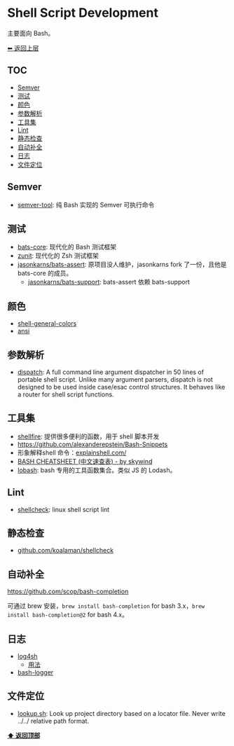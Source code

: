 <a name="top"></a>
# Shell Script Development

主要面向 Bash。

[⬅︎ 返回上层](../#shell-script-development)

## TOC

<!-- MarkdownTOC GFM -->

- [Semver](#semver)
- [测试](#测试)
- [颜色](#颜色)
- [参数解析](#参数解析)
- [工具集](#工具集)
- [Lint](#lint)
- [静态检查](#静态检查)
- [自动补全](#自动补全)
- [日志](#日志)
- [文件定位](#文件定位)

<!-- /MarkdownTOC -->

## Semver

- [semver-tool](https://github.com/fsaintjacques/semver-tool): 纯 Bash 实现的 Semver 可执行命令

## 测试

- [bats-core](https://github.com/bats-core/bats-core): 现代化的 Bash 测试框架
- [zunit](https://github.com/zunit-zsh/zunit): 现代化的 Zsh 测试框架
- [jasonkarns/bats-assert](https://github.com/jasonkarns/bats-assert-1): 原项目没人维护，jasonkarns fork 了一份，且他是 bats-core 的成员。
  - [jasonkarns/bats-support](https://github.com/jasonkarns/bats-support): bats-assert 依赖 bats-support

## 颜色

- [shell-general-colors](https://github.com/adoyle-h/shell-general-colors)
- [ansi](https://github.com/fidian/ansi)

## 参数解析

- [dispatch](https://github.com/Mosai/workshop/blob/master/doc/dispatch.md): A full command line argument dispatcher in 50 lines of portable shell script. Unlike many argument parsers, dispatch is not designed to be used inside case/esac control structures. It behaves like a router for shell script functions.

## 工具集

- [shellfire](https://github.com/shellfire-dev/shellfire): 提供很多便利的函数，用于 shell 脚本开发
- https://github.com/alexanderepstein/Bash-Snippets
- 形象解释shell 命令：[explainshell.com/](https://explainshell.com/)
- [BASH CHEATSHEET (中文速查表) - by skywind](https://github.com/skywind3000/awesome-cheatsheets/blob/master/languages/bash.sh)
- [lobash](https://github.com/adoyle-h/lobash): bash 专用的工具函数集合。类似 JS 的 Lodash。

## Lint

- [shellcheck](https://github.com/koalaman/shellcheck): linux shell script lint

## 静态检查

- [github.com/koalaman/shellcheck](https://github.com/koalaman/shellcheck)

## 自动补全

https://github.com/scop/bash-completion

可通过 brew 安装，`brew install bash-completion` for bash 3.x，`brew install bash-completion@2` for bash 4.x。

## 日志

- [log4sh](https://github.com/kward/log4sh)
  - [用法](https://github.com/kward/log4sh/blob/master/doc/log4sh.md)
- [bash-logger](https://github.com/adoyle-h/bash-logger)

## 文件定位

- [lookup.sh](https://github.com/adoyle-h/lookup.sh): Look up project directory based on a locator file. Never write ../../ relative path format.

**[⬆ 返回顶部](#top)**
